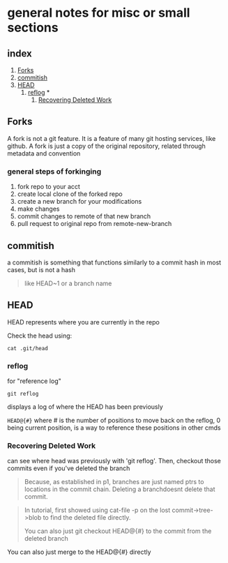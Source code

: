 
# general notes for misc or small sections

## index

1. [Forks](#forks)
1. [commitish](#commitish)
1. [HEAD](#head)
	1. [reflog](#reflog) *
		1. [Recovering Deleted Work](#recovering-deleted-work)


## Forks

A fork is not a git feature. It is a feature of many git hosting services, like github. A fork is just a copy of the original repository, related through metadata and convention


### general steps of forkinging

1. fork repo to your acct
1. create local clone of the forked repo
1. create a new branch for your modifications
1. make changes
1. commit changes to remote of that new branch
1. pull request to original repo from remote-new-branch


## commitish

a commitish is something that functions similarly to a commit hash in most cases, but is not a hash
> like HEAD~1 or a branch name


## HEAD

HEAD represents where you are currently in the repo

Check the head using:
```
cat .git/head
```


### reflog

for "reference log"

```
git reflog
```
displays a log of where the HEAD has been previously

` HEAD@{#} ` where # is the number of positions to move back on the reflog, 0 being current position, is a way to reference these positions in other cmds

### Recovering Deleted Work

can see where head was previously with 'git reflog'. Then, checkout those commits even if you've deleted the branch
> Because, as established in p1, branches are just named ptrs to locations in the commit chain. Deleting a branchdoesnt delete that commit.

> In tutorial, first showed using cat-file -p on the lost commit->tree->blob to find the deleted file directly.
>
> You can also just git checkout HEAD@{#} to the commit from the deleted branch

You can also just merge to the HEAD@{#} directly
